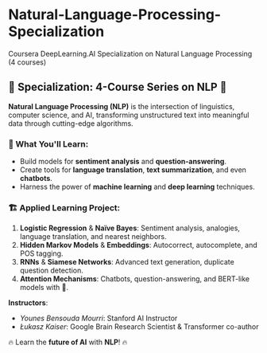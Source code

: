 # Natural-Language-Processing-Specialization
Coursera DeepLearning.AI Specialization on Natural Language Processing (4 courses)
## 🧠 Specialization: 4-Course Series on NLP 🚀

**Natural Language Processing (NLP)** is the intersection of linguistics, computer science, and AI, transforming unstructured text into meaningful data through cutting-edge algorithms.

### 🌟 What You'll Learn:
- Build models for **sentiment analysis** and **question-answering**.
- Create tools for **language translation**, **text summarization**, and even **chatbots**.
- Harness the power of **machine learning** and **deep learning** techniques.

### 🏗️ Applied Learning Project:
1. **Logistic Regression** & **Naïve Bayes**: Sentiment analysis, analogies, language translation, and nearest neighbors.
2. **Hidden Markov Models** & **Embeddings**: Autocorrect, autocomplete, and POS tagging.
3. **RNNs** & **Siamese Networks**: Advanced text generation, duplicate question detection.
4. **Attention Mechanisms**: Chatbots, question-answering, and BERT-like models with 🤗.

**Instructors**:  
- *Younes Bensouda Mourri*: Stanford AI Instructor  
- *Łukasz Kaiser*: Google Brain Research Scientist & Transformer co-author

🔥 Learn the **future of AI** with **NLP**! 🔥
